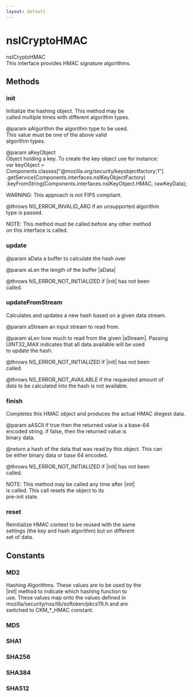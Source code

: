 ```yaml
---
layout: default
---
```


# nsICryptoHMAC #
  
nsICryptoHMAC  
This interface provides HMAC signature algorithms.  
  

## Methods ##

### init ###
  
Initialize the hashing object. This method may be  
called multiple times with different algorithm types.  
  
@param aAlgorithm the algorithm type to be used.  
       This value must be one of the above valid  
       algorithm types.  
  
@param aKeyObject  
       Object holding a key. To create the key object use for instance:  
       var keyObject = Components.classes["@mozilla.org/security/keyobjectfactory;1"]  
           .getService(Components.interfaces.nsIKeyObjectFactory)  
             .keyFromString(Components.interfaces.nsIKeyObject.HMAC, rawKeyData);  
  
WARNING: This approach is not FIPS compliant.  
  
@throws NS_ERROR_INVALID_ARG if an unsupported algorithm  
       type is passed.  
  
NOTE: This method must be called before any other method   
       on this interface is called.  
  

### update ###
  
@param aData a buffer to calculate the hash over  
  
@param aLen the length of the buffer |aData|  
  
@throws NS_ERROR_NOT_INITIALIZED if |init| has not been   
        called.  
  

### updateFromStream ###
  
Calculates and updates a new hash based on a given data stream.  
  
@param aStream an input stream to read from.  
  
@param aLen how much to read from the given |aStream|.  Passing  
       UINT32_MAX indicates that all data available will be used   
       to update the hash.   
  
@throws NS_ERROR_NOT_INITIALIZED if |init| has not been   
        called.  
  
@throws NS_ERROR_NOT_AVAILABLE if the requested amount of   
        data to be calculated into the hash is not available.  
  
  

### finish ###
  
Completes this HMAC object and produces the actual HMAC diegest data.  
  
@param aASCII if true then the returned value is a base-64   
       encoded string.  if false, then the returned value is  
       binary data.    
  
@return a hash of the data that was read by this object.  This can  
        be either binary data or base 64 encoded.  
  
@throws NS_ERROR_NOT_INITIALIZED if |init| has not been   
        called.  
  
NOTE: This method may be called any time after |init|  
      is called.  This call resets the object to its  
      pre-init state.  
  

### reset ###
  
Reinitialize HMAC context to be reused with the same  
settings (the key and hash algorithm) but on different   
set of data.  
  

## Constants ##

### MD2 ###
  
Hashing Algorithms.  These values are to be used by the  
|init| method to indicate which hashing function to  
use.  These values map onto the values defined in  
mozilla/security/nss/lib/softoken/pkcs11t.h and are   
switched to CKM_*_HMAC constant.  
  

### MD5 ###

### SHA1 ###

### SHA256 ###

### SHA384 ###

### SHA512 ###
